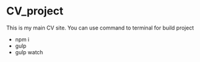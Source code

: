 # CV_project
This is my main CV site.
You can use command to terminal for build project 
* npm i
* gulp
* gulp watch

